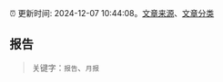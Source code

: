 :alarm_clock: 更新时间: 2024-12-07 10:44:08。[文章来源](/README.md)、[文章分类](/TAGS.md)

## 报告


> 关键字：`报告`、`月报`



